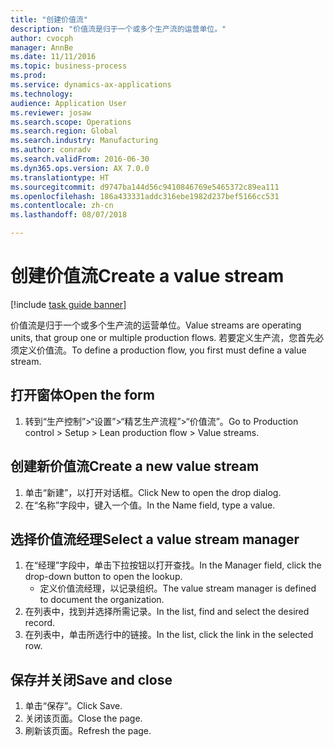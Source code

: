 ```yaml
--- 
title: "创建价值流"
description: "价值流是归于一个或多个生产流的运营单位。"
author: cvocph
manager: AnnBe
ms.date: 11/11/2016
ms.topic: business-process
ms.prod: 
ms.service: dynamics-ax-applications
ms.technology: 
audience: Application User
ms.reviewer: josaw
ms.search.scope: Operations
ms.search.region: Global
ms.search.industry: Manufacturing
ms.author: conradv
ms.search.validFrom: 2016-06-30
ms.dyn365.ops.version: AX 7.0.0
ms.translationtype: HT
ms.sourcegitcommit: d9747ba144d56c9410846769e5465372c89ea111
ms.openlocfilehash: 186a433331addc316ebe1982d237bef5166cc531
ms.contentlocale: zh-cn
ms.lasthandoff: 08/07/2018

---
```

# <a name="create-a-value-stream"></a><span data-ttu-id="00060-103">创建价值流</span><span class="sxs-lookup"><span data-stu-id="00060-103">Create a value stream</span></span>

[!include [task guide banner](../../includes/task-guide-banner.md)]

<span data-ttu-id="00060-104">价值流是归于一个或多个生产流的运营单位。</span><span class="sxs-lookup"><span data-stu-id="00060-104">Value streams are operating units, that group one or multiple production flows.</span></span> <span data-ttu-id="00060-105">若要定义生产流，您首先必须定义价值流。</span><span class="sxs-lookup"><span data-stu-id="00060-105">To define a production flow, you first must define a value stream.</span></span>


## <a name="open-the-form"></a><span data-ttu-id="00060-106">打开窗体</span><span class="sxs-lookup"><span data-stu-id="00060-106">Open the form</span></span>
1. <span data-ttu-id="00060-107">转到“生产控制”>“设置”>“精艺生产流程”>“价值流”。</span><span class="sxs-lookup"><span data-stu-id="00060-107">Go to Production control > Setup > Lean production flow > Value streams.</span></span>

## <a name="create-a-new-value-stream"></a><span data-ttu-id="00060-108">创建新价值流</span><span class="sxs-lookup"><span data-stu-id="00060-108">Create a new value stream</span></span>
1. <span data-ttu-id="00060-109">单击“新建”，以打开对话框。</span><span class="sxs-lookup"><span data-stu-id="00060-109">Click New to open the drop dialog.</span></span>
2. <span data-ttu-id="00060-110">在“名称”字段中，键入一个值。</span><span class="sxs-lookup"><span data-stu-id="00060-110">In the Name field, type a value.</span></span>

## <a name="select-a-value-stream-manager"></a><span data-ttu-id="00060-111">选择价值流经理</span><span class="sxs-lookup"><span data-stu-id="00060-111">Select a value stream manager</span></span>
1. <span data-ttu-id="00060-112">在“经理”字段中，单击下拉按钮以打开查找。</span><span class="sxs-lookup"><span data-stu-id="00060-112">In the Manager field, click the drop-down button to open the lookup.</span></span>
    * <span data-ttu-id="00060-113">定义价值流经理，以记录组织。</span><span class="sxs-lookup"><span data-stu-id="00060-113">The value stream manager is defined to document the organization.</span></span>  
2. <span data-ttu-id="00060-114">在列表中，找到并选择所需记录。</span><span class="sxs-lookup"><span data-stu-id="00060-114">In the list, find and select the desired record.</span></span>
3. <span data-ttu-id="00060-115">在列表中，单击所选行中的链接。</span><span class="sxs-lookup"><span data-stu-id="00060-115">In the list, click the link in the selected row.</span></span>

## <a name="save-and-close"></a><span data-ttu-id="00060-116">保存并关闭</span><span class="sxs-lookup"><span data-stu-id="00060-116">Save and close</span></span>
1. <span data-ttu-id="00060-117">单击“保存”。</span><span class="sxs-lookup"><span data-stu-id="00060-117">Click Save.</span></span>
2. <span data-ttu-id="00060-118">关闭该页面。</span><span class="sxs-lookup"><span data-stu-id="00060-118">Close the page.</span></span>
3. <span data-ttu-id="00060-119">刷新该页面。</span><span class="sxs-lookup"><span data-stu-id="00060-119">Refresh the page.</span></span>


